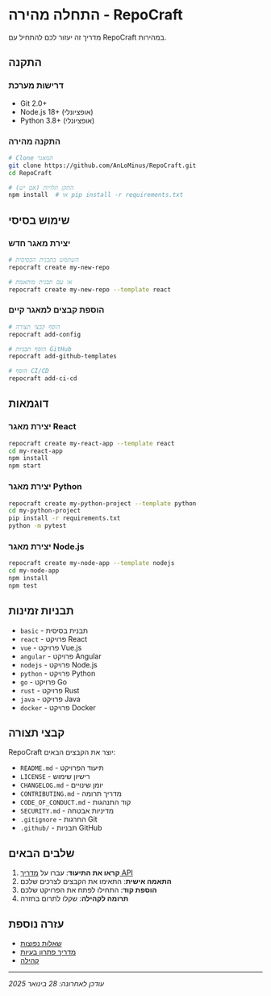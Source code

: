 # התחלה מהירה - RepoCraft

מדריך זה יעזור לכם להתחיל עם RepoCraft במהירות.

## התקנה

### דרישות מערכת
- Git 2.0+
- Node.js 18+ (אופציונלי)
- Python 3.8+ (אופציונלי)

### התקנה מהירה

```bash
# Clone המאגר
git clone https://github.com/AnLoMinus/RepoCraft.git
cd RepoCraft

# התקן תלויות (אם יש)
npm install  # או pip install -r requirements.txt
```

## שימוש בסיסי

### יצירת מאגר חדש

```bash
# השתמש בתבנית הבסיסית
repocraft create my-new-repo

# או עם תבנית מותאמת
repocraft create my-new-repo --template react
```

### הוספת קבצים למאגר קיים

```bash
# הוסף קבצי תצורה
repocraft add-config

# הוסף תבניות GitHub
repocraft add-github-templates

# הוסף CI/CD
repocraft add-ci-cd
```

## דוגמאות

### יצירת מאגר React

```bash
repocraft create my-react-app --template react
cd my-react-app
npm install
npm start
```

### יצירת מאגר Python

```bash
repocraft create my-python-project --template python
cd my-python-project
pip install -r requirements.txt
python -m pytest
```

### יצירת מאגר Node.js

```bash
repocraft create my-node-app --template nodejs
cd my-node-app
npm install
npm test
```

## תבניות זמינות

- `basic` - תבנית בסיסית
- `react` - פרויקט React
- `vue` - פרויקט Vue.js
- `angular` - פרויקט Angular
- `nodejs` - פרויקט Node.js
- `python` - פרויקט Python
- `go` - פרויקט Go
- `rust` - פרויקט Rust
- `java` - פרויקט Java
- `docker` - פרויקט Docker

## קבצי תצורה

RepoCraft יוצר את הקבצים הבאים:

- `README.md` - תיעוד הפרויקט
- `LICENSE` - רישיון שימוש
- `CHANGELOG.md` - יומן שינויים
- `CONTRIBUTING.md` - מדריך תרומה
- `CODE_OF_CONDUCT.md` - קוד התנהגות
- `SECURITY.md` - מדיניות אבטחה
- `.gitignore` - החרגות Git
- `.github/` - תבניות GitHub

## שלבים הבאים

1. **קראו את התיעוד**: עברו על [מדריך API](API.md)
2. **התאמה אישית**: התאימו את הקבצים לצרכים שלכם
3. **הוספת קוד**: התחילו לפתח את הפרויקט שלכם
4. **תרומה לקהילה**: שקלו לתרום בחזרה

## עזרה נוספת

- [שאלות נפוצות](FAQ.md)
- [מדריך פתרון בעיות](TROUBLESHOOTING.md)
- [קהילה](COMMUNITY.md)

---

*עודכן לאחרונה: 28 בינואר 2025*
